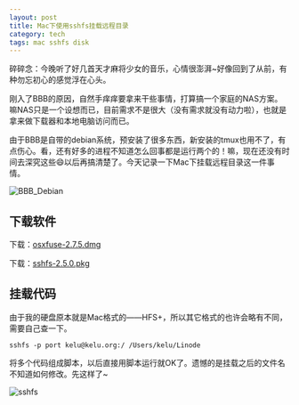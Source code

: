 ```yaml
---
layout: post
title: Mac下使用sshfs挂载远程目录
category: tech
tags: mac sshfs disk
---
```

碎碎念：今晚听了好几首天才麻将少女的音乐，心情很澎湃~好像回到了从前，有种勿忘初心的感觉浮在心头。

刚入了BBB的原因，自然手痒痒要拿来干些事情，打算搞一个家庭的NAS方案。嘛NAS只是一个设想而已，目前需求不是很大（没有需求就没有动力啦），也就是拿来做下载器和本地电脑访问而已。

由于BBB是自带的debian系统，预安装了很多东西，新安装的tmux也用不了，有点伤心。看，还有好多的进程不知道怎么回事都是运行两个的！嘛，现在还没有时间去深究这些😄以后再搞清楚了。今天记录一下Mac下挂载远程目录这一件事情。

![BBB_Debian](http://7vigrt.com1.z0.glb.clouddn.com/BBB_Debian.png)



## 下载软件

下载：[osxfuse-2.7.5.dmg](http://osxfuse.github.io/)

下载：[sshfs-2.5.0.pkg](https://github.com/osxfuse/sshfs/releases/) 

## 挂载代码

由于我的硬盘原本就是Mac格式的——HFS+，所以其它格式的也许会略有不同，需要自己查一下。

	sshfs -p port kelu@kelu.org:/ /Users/kelu/Linode

将多个代码组成脚本，以后直接用脚本运行就OK了。遗憾的是挂载之后的文件名不知道如何修改。先这样了~

![sshfs](http://7vigrt.com1.z0.glb.clouddn.com/sshfs.png)
